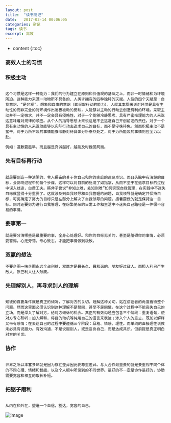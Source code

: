 ```yaml
---
layout: post
title:  "读书随记"
date:   2017-02-14 00:06:05
categories: 杂记
tags: 读书
excerpt: 高效
---
```



* content
{:toc}

###   高效人士的习惯




###  积极主动

```

这个习惯是这样一种能力：我们的行为建立在原则和价值观的基础之上，而非一时情绪和为环境所迫。这种能力来源一动物所不具备的、人类才拥有的四种独特的天赋。人性的四个天赋是：自我意识、“是非观”、想象和自由的意识（即采取行动的能力）。人就其本质来说对环境是具有主动性的而非完全的对环境作出消极被动的反映，人能够以主动的行动去创造有利的环境。采取主动并不一定强求，并不一定会具有侵略性，对于一个能够冷静思考、具有严密推理能力的人来说这意味着对规律的顺应。从个人的指导思想上来说这是不去逃避自己开创前途的责任。对于一个具有主动性的人来说他能够以实际行动去追求自己的目标，而不是守株待兔。然而积极主动不是蛮干，对于力所不及的事情能够冷静对待具体分析泰然处之，对于力所能及的事情则应全力以赴。

例如：道歉要趁早，而且越是真诚越好，越能及时挽回局面。

```

###  先有目标再行动

``` 

就是要创造一种清晰的、令人振奋的关于你自己和你的家庭的远见卓识。而且头脑中有清楚的目标，会影响过程中的每个步骤。这样可以对目前的处境了如指掌，从而不至于在追求目标的过程中误入歧途，白费工夫。韩非子曾说“非知之难，处知则难”如何实现自我管理，在实践中不迷失目标就显得十分重要了。这就涉及到自我领导和自我管理的问题，自我领导就是确定并保持目标，可见确定了努力的目标只是在部分上解决了自我领导的问题，接着要做的就是保持这一目标。同时还要努力进行自我管理，在纷繁芜杂的日常工作和生活中不迷失自己路径是一件很不容易的事情。

```

###  要事第一

``` 
就是要分清哪些是最重要的事，全身心处理好。和你的目标无关的，甚至是阻碍你的事情，必须要警惕。心无旁骛，专心致志，才能把事情做到极致。

```

###  双赢的想法

``` 
不要企图一味企图永远全占利益，双赢才是最长久、最和谐的。朋友好过敌人。而损人利己产生敌人，损己利人让人颓废。

```

###  先理解别人，再寻求别人的理解

``` 

知彼的首要条件就是真正的倾听，了解对方的关切，理解这种关切，站在讲话者的角度看待整个问题。然而这里面必须认识到这种理解不是赞同，甚至不是同情。在这个过程中不能丧失自己的立场，而是深入了解对方，给对方倾诉的机会。真正的有效沟通应包含三个阶段：重复语句，使对方专心聆听；加入解释，将目的动机等纯用自己的语言来表达；渗入个人的意志，既加以解释又带有感情；在表达自己的过程中要遵循三个阶段：品格、情感、理性。而单纯的直接理性说教未必具有说服力。有效沟通，不是说服别人，或是妥协自己，而是达成共识。但前提是真正明白对方的关切。

```

###  协作

``` 

世界之所以丰富多彩就是因为存在差异因此要尊重差异。与人合作最重要的就是要重视不同个体的不同心理、情绪和智能，以及个人眼中所见到的不同世界。最好的不一定是协作最好的，协助需要宽容和相互的取长补短。

```

###  把锯子磨利

``` 

从内在和外在，塑造一个自信，豁达，宽容的自己。

```


![image](http://7xpuj1.com1.z0.glb.clouddn.com/406e7532e56afb78469245df3cc76c46_r.jpg)
